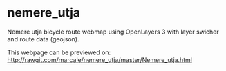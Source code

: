 # nemere_utja
Nemere utja bicycle route webmap using OpenLayers 3 with layer swicher and route data (geojson).

This webpage can be previewed on: http://rawgit.com/marcale/nemere_utja/master/Nemere_utja.html
